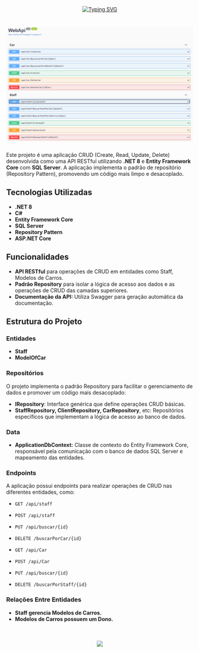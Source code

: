 <div align="center">
  <a href="https://git.io/typing-svg">
    <img src="https://readme-typing-svg.demolab.com?font=Silkscreen&size=20&duration=1500&pause=1000&center=true&vCenter=true&multiline=true&repeat=false&random=false&width=700&height=110&lines=CRUD+Carros+Web+API+com+%2ENET+8+e+SQL+Server" 
    alt="Typing SVG" />
  </a>

  <h1 align="center">
    <img src="WebApi/assets/tela-api.png">
</h1>
</div>



Este projeto é uma aplicação CRUD (Create, Read, Update, Delete) desenvolvida como uma API RESTful utilizando **.NET 8** e **Entity Framework Core** com **SQL Server**. A aplicação implementa o padrão de repositório (Repository Pattern), promovendo um código mais limpo e desacoplado.

## Tecnologias Utilizadas

- **.NET 8**
- **C#**
- **Entity Framework Core**
- **SQL Server**
- **Repository Pattern**
- **ASP.NET Core**

## Funcionalidades

- **API RESTful** para operações de CRUD em entidades como Staff, Modelos de Carros.
- **Padrão Repository** para isolar a lógica de acesso aos dados e as operações de CRUD das camadas superiores.
- **Documentação da API:** Utiliza Swagger para geração automática da documentação.

## Estrutura do Projeto

### Entidades

- **Staff**
- **ModelOfCar**

### Repositórios

O projeto implementa o padrão Repository para facilitar o gerenciamento de dados e promover um código mais desacoplado:

- **IRepository<T>**: Interface genérica que define operações CRUD básicas.
- **StaffRepository, ClientRepository, CarRepository**, etc: Repositórios específicos que implementam a lógica de acesso ao banco de dados.

### Data

- **ApplicationDbContext:** Classe de contexto do Entity Framework Core, responsável pela comunicação com o banco de dados SQL Server e mapeamento das entidades.
  
### Endpoints

A aplicação possui endpoints para realizar operações de CRUD nas diferentes entidades, como:

- `GET /api/staff`
- `POST /api/staff`
- `PUT /api/buscar/{id}`
- `DELETE /buscarPorCar/{id}`

- `GET /api/Car`
- `POST /api/Car`
- `PUT /api/buscar/{id}`
- `DELETE /buscarPorStaff/{id}`

### Relações Entre Entidades

- **Staff gerencia Modelos de Carros.**
- **Modelos de Carros possuem um Dono.**

<h1 align="center">
<img src="https://readme-typing-svg.herokuapp.com/?font=Silkscreen&size=35&center=true&vCenter=true&width=700&height=70&duration=5000&lines=Obrigado+pela+atenção!;" />
</h1>


